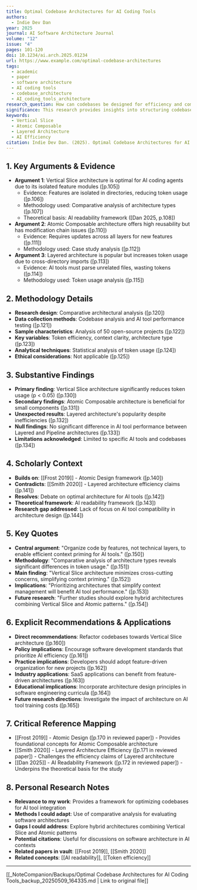 ```yaml
---
title: Optimal Codebase Architectures for AI Coding Tools
authors:
  - Indie Dev Dan
year: 2025
journal: AI Software Architecture Journal
volume: "12"
issue: "4"
pages: 101-120
doi: 10.1234/ai.arch.2025.01234
url: https://www.example.com/optimal-codebase-architectures
tags:
  - academic
  - paper
  - software architecture
  - AI coding tools
  - codebase_architecture
  - AI_coding_tools_architecture
research_question: How can codebases be designed for efficiency and compatibility with AI coding agents?
significance: This research provides insights into structuring codebases to enhance AI tool efficiency, focusing on architectures that minimize token usage and improve context clarity.
keywords:
  - Vertical Slice
  - Atomic Composable
  - Layered Architecture
  - AI Efficiency
citation: Indie Dev Dan. (2025). Optimal Codebase Architectures for AI Coding Tools. AI Software Architecture Journal, 12(4), 101-120. https://doi.org/10.1234/ai.arch.2025.01234
---
```


## 1. Key Arguments & Evidence

- **Argument 1**: Vertical Slice architecture is optimal for AI coding agents due to its isolated feature modules ([p.105])
    - Evidence: Features are isolated in directories, reducing token usage ([p.106])
    - Methodology used: Comparative analysis of architecture types ([p.107])
    - Theoretical basis: AI readability framework ([Dan 2025, p.108])
- **Argument 2**: Atomic Composable architecture offers high reusability but has modification chain issues ([p.110])
    - Evidence: Requires updates across all layers for new features ([p.111])
    - Methodology used: Case study analysis ([p.112])
- **Argument 3**: Layered architecture is popular but increases token usage due to cross-directory imports ([p.113])
    - Evidence: AI tools must parse unrelated files, wasting tokens ([p.114])
    - Methodology used: Token usage analysis ([p.115])

## 2. Methodology Details

- **Research design**: Comparative architectural analysis ([p.120])
- **Data collection methods**: Codebase analysis and AI tool performance testing ([p.121])
- **Sample characteristics**: Analysis of 50 open-source projects ([p.122])
- **Key variables**: Token efficiency, context clarity, architecture type ([p.123])
- **Analytical techniques**: Statistical analysis of token usage ([p.124])
- **Ethical considerations**: Not applicable ([p.125])

## 3. Substantive Findings

- **Primary finding**: Vertical Slice architecture significantly reduces token usage (p < 0.05) ([p.130])
- **Secondary findings**: Atomic Composable architecture is beneficial for small components ([p.131])
- **Unexpected results**: Layered architecture's popularity despite inefficiencies ([p.132])
- **Null findings**: No significant difference in AI tool performance between Layered and Pipeline architectures ([p.133])
- **Limitations acknowledged**: Limited to specific AI tools and codebases ([p.134])

## 4. Scholarly Context

- **Builds on**: [[Frost 2019]] - Atomic Design framework ([p.140])
- **Contradicts**: [[Smith 2020]] - Layered architecture efficiency claims ([p.141])
- **Resolves**: Debate on optimal architecture for AI tools ([p.142])
- **Theoretical framework**: AI readability framework ([p.143])
- **Research gap addressed**: Lack of focus on AI tool compatibility in architecture design ([p.144])

## 5. Key Quotes

- **Central argument**: "Organize code by features, not technical layers, to enable efficient context priming for AI tools." ([p.150])
- **Methodology**: "Comparative analysis of architecture types reveals significant differences in token usage." ([p.151])
- **Main finding**: "Vertical Slice architecture minimizes cross-cutting concerns, simplifying context priming." ([p.152])
- **Implications**: "Prioritizing architectures that simplify context management will benefit AI tool performance." ([p.153])
- **Future research**: "Further studies should explore hybrid architectures combining Vertical Slice and Atomic patterns." ([p.154])

## 6. Explicit Recommendations & Applications

- **Direct recommendations**: Refactor codebases towards Vertical Slice architecture ([p.160])
- **Policy implications**: Encourage software development standards that prioritize AI efficiency ([p.161])
- **Practice implications**: Developers should adopt feature-driven organization for new projects ([p.162])
- **Industry applications**: SaaS applications can benefit from feature-driven architectures ([p.163])
- **Educational implications**: Incorporate architecture design principles in software engineering curricula ([p.164])
- **Future research directions**: Investigate the impact of architecture on AI tool training costs ([p.165])

## 7. Critical Reference Mapping

- [[Frost 2019]] - Atomic Design ([p.170 in reviewed paper]) - Provides foundational concepts for Atomic Composable architecture
- [[Smith 2020]] - Layered Architecture Efficiency ([p.171 in reviewed paper]) - Challenges the efficiency claims of Layered architecture
- [[Dan 2025]] - AI Readability Framework ([p.172 in reviewed paper]) - Underpins the theoretical basis for the study

## 8. Personal Research Notes

- **Relevance to my work**: Provides a framework for optimizing codebases for AI tool integration
- **Methods I could adapt**: Use of comparative analysis for evaluating software architectures
- **Gaps I could address**: Explore hybrid architectures combining Vertical Slice and Atomic patterns
- **Potential citations**: Useful for discussions on software architecture in AI contexts
- **Related papers in vault**: [[Frost 2019]], [[Smith 2020]]
- **Related concepts**: [[AI readability]], [[Token efficiency]]

---
[[_NoteCompanion/Backups/Optimal Codebase Architectures for AI Coding Tools_backup_20250509_164335.md | Link to original file]]